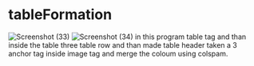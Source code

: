 # tableFormation
![Screenshot (33)](https://github.com/vikaskumarroy1/tableFormation/assets/140034183/e6ed673a-a4a2-42c6-879e-01e33955dd5f)
![Screenshot (34)](https://github.com/vikaskumarroy1/tableFormation/assets/140034183/0db0f1a9-5301-467f-a6e8-825c888546c5)
 in this program table tag and than inside the table  three table row and than made table header
 taken a 3 anchor tag inside image tag
 and merge the coloum using colspam.
 

